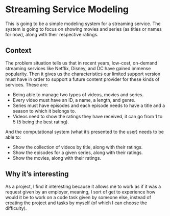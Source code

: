 # Streaming Service Modeling
This is going to be a simple modeling system for a streaming service. The system is going to focus on showing movies and series (as titles or names for now), along with their respective ratings.

## Context
The problem situation tells us that in recent years, low-cost, on-demand streaming services like Netflix, Disney, and DC have gained immense popularity. Then it gives us the characteristics our limited support version must have in order to support a future content provider for these kinds of services. These are:
- Being able to manage two types of videos, movies and series.
- Every video must have an ID, a name, a length, and genre.
- Series must have episodes and each episode needs to have a title and a season to which it belongs to.
- Videos need to show the ratings they have received, it can go from 1 to 5 (5 being the best rating).

And the computational system (what it’s presented to the user) needs to be able to:
- Show the collection of videos by title, along with their ratings.
- Show the episodes for a given series, along with their ratings.
- Show the movies, along with their ratings.

## Why it’s interesting
As a project, I find it interesting because it allows me to work as if it was a request given by an employer, meaning, I sort of get to experience how would it be to work on a code task given by someone else, instead of creating the project and tasks by myself (of which I can choose the difficulty).
